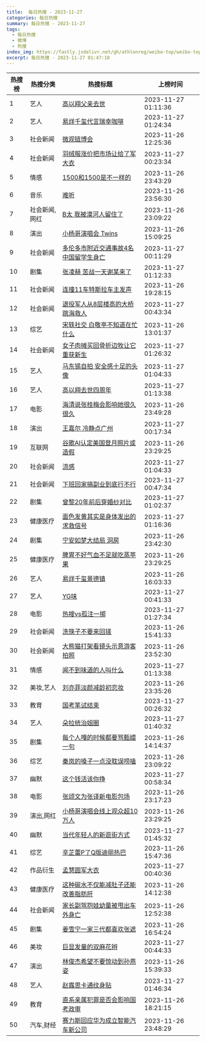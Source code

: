 ```yaml
---
title:  每日热搜 - 2023-11-27
categories: 每日热搜
summary: 每日热搜 - 2023-11-27
tags:
  - 每日热搜
  - 微博
  - 热搜
index_img: https://fastly.jsdelivr.net/gh/athlonreg/weibo-top/weibo-top.jpeg
excerpt: 每日热搜 - 2023-11-27 01:47:18
---
```


| 热搜榜 | 热搜分类 | 热搜标题 | 上榜时间 |
| --- | --- | --- | --- |
| 1 | 艺人 | [高以翔父亲去世](https://s.weibo.com/weibo%3Fq%3D%2523%E9%AB%98%E4%BB%A5%E7%BF%94%E7%88%B6%E4%BA%B2%E5%8E%BB%E4%B8%96%2523) | 2023-11-27 01:11:36 | 
| 2 | 艺人 | [易烊千玺代言瑞幸咖啡](https://s.weibo.com/weibo%3Fq%3D%2523%E6%98%93%E7%83%8A%E5%8D%83%E7%8E%BA%E4%BB%A3%E8%A8%80%E7%91%9E%E5%B9%B8%E5%92%96%E5%95%A1%2523) | 2023-11-27 01:24:34 | 
| 3 | 社会新闻 | [微观链博会](https://s.weibo.com/weibo%3Fq%3D%2523%E5%BE%AE%E8%A7%82%E9%93%BE%E5%8D%9A%E4%BC%9A%2523) | 2023-11-26 12:25:36 | 
| 4 | 社会新闻 | [羽绒服涨价把市场让给了军大衣](https://s.weibo.com/weibo%3Fq%3D%2523%E7%BE%BD%E7%BB%92%E6%9C%8D%E6%B6%A8%E4%BB%B7%E6%8A%8A%E5%B8%82%E5%9C%BA%E8%AE%A9%E7%BB%99%E4%BA%86%E5%86%9B%E5%A4%A7%E8%A1%A3%2523) | 2023-11-27 00:23:34 | 
| 5 | 情感 | [1500和1500是不一样的](https://s.weibo.com/weibo%3Fq%3D%25231500%E5%92%8C1500%E6%98%AF%E4%B8%8D%E4%B8%80%E6%A0%B7%E7%9A%84%2523) | 2023-11-26 23:43:29 | 
| 6 | 音乐 | [难听](https://s.weibo.com/weibo%3Fq%3D%2523%E9%9A%BE%E5%90%AC%2523) | 2023-11-26 23:56:30 | 
| 7 | 社会新闻,网红 | [B太 我被漠河人留住了](https://s.weibo.com/weibo%3Fq%3D%2523B%E5%A4%AA%20%E6%88%91%E8%A2%AB%E6%BC%A0%E6%B2%B3%E4%BA%BA%E7%95%99%E4%BD%8F%E4%BA%86%2523) | 2023-11-26 23:09:22 | 
| 8 | 演出 | [小杨哥演唱会 Twins](https://s.weibo.com/weibo%3Fq%3D%2523%E5%B0%8F%E6%9D%A8%E5%93%A5%E6%BC%94%E5%94%B1%E4%BC%9A%20Twins%2523) | 2023-11-26 15:09:25 | 
| 9 | 社会新闻 | [多伦多市附近交通事故4名中国留学生身亡](https://s.weibo.com/weibo%3Fq%3D%2523%E5%A4%9A%E4%BC%A6%E5%A4%9A%E5%B8%82%E9%99%84%E8%BF%91%E4%BA%A4%E9%80%9A%E4%BA%8B%E6%95%854%E5%90%8D%E4%B8%AD%E5%9B%BD%E7%95%99%E5%AD%A6%E7%94%9F%E8%BA%AB%E4%BA%A1%2523) | 2023-11-27 00:11:29 | 
| 10 | 剧集 | [张凌赫 苦战一天谢某来了](https://s.weibo.com/weibo%3Fq%3D%2523%E5%BC%A0%E5%87%8C%E8%B5%AB%20%E8%8B%A6%E6%88%98%E4%B8%80%E5%A4%A9%E8%B0%A2%E6%9F%90%E6%9D%A5%E4%BA%86%2523) | 2023-11-27 01:12:33 | 
| 11 | 社会新闻 | [连撞11车特斯拉车主发声](https://s.weibo.com/weibo%3Fq%3D%2523%E8%BF%9E%E6%92%9E11%E8%BD%A6%E7%89%B9%E6%96%AF%E6%8B%89%E8%BD%A6%E4%B8%BB%E5%8F%91%E5%A3%B0%2523) | 2023-11-26 19:28:15 | 
| 12 | 社会新闻 | [退役军人从8层楼高的大桥跳海救人](https://s.weibo.com/weibo%3Fq%3D%2523%E9%80%80%E5%BD%B9%E5%86%9B%E4%BA%BA%E4%BB%8E8%E5%B1%82%E6%A5%BC%E9%AB%98%E7%9A%84%E5%A4%A7%E6%A1%A5%E8%B7%B3%E6%B5%B7%E6%95%91%E4%BA%BA%2523) | 2023-11-27 00:43:34 | 
| 13 | 综艺 | [宋轶社交 白敬亭不知道在忙什么](https://s.weibo.com/weibo%3Fq%3D%2523%E5%AE%8B%E8%BD%B6%E7%A4%BE%E4%BA%A4%20%E7%99%BD%E6%95%AC%E4%BA%AD%E4%B8%8D%E7%9F%A5%E9%81%93%E5%9C%A8%E5%BF%99%E4%BB%80%E4%B9%88%2523) | 2023-11-26 13:01:37 | 
| 14 | 社会新闻 | [女子肉摊买回骨折边牧让它重获新生](https://s.weibo.com/weibo%3Fq%3D%2523%E5%A5%B3%E5%AD%90%E8%82%89%E6%91%8A%E4%B9%B0%E5%9B%9E%E9%AA%A8%E6%8A%98%E8%BE%B9%E7%89%A7%E8%AE%A9%E5%AE%83%E9%87%8D%E8%8E%B7%E6%96%B0%E7%94%9F%2523) | 2023-11-27 01:26:32 | 
| 15 | 艺人 | [马东锡自拍 安全感十足的头像](https://s.weibo.com/weibo%3Fq%3D%2523%E9%A9%AC%E4%B8%9C%E9%94%A1%E8%87%AA%E6%8B%8D%20%E5%AE%89%E5%85%A8%E6%84%9F%E5%8D%81%E8%B6%B3%E7%9A%84%E5%A4%B4%E5%83%8F%2523) | 2023-11-27 01:04:33 | 
| 16 | 艺人 | [高以翔去世四周年](https://s.weibo.com/weibo%3Fq%3D%2523%E9%AB%98%E4%BB%A5%E7%BF%94%E5%8E%BB%E4%B8%96%E5%9B%9B%E5%91%A8%E5%B9%B4%2523) | 2023-11-27 01:13:38 | 
| 17 | 电影 | [海清说张桂梅会影响她很久很久](https://s.weibo.com/weibo%3Fq%3D%2523%E6%B5%B7%E6%B8%85%E8%AF%B4%E5%BC%A0%E6%A1%82%E6%A2%85%E4%BC%9A%E5%BD%B1%E5%93%8D%E5%A5%B9%E5%BE%88%E4%B9%85%E5%BE%88%E4%B9%85%2523) | 2023-11-26 23:49:28 | 
| 18 | 演出 | [王嘉尔 冷静点广州](https://s.weibo.com/weibo%3Fq%3D%2523%E7%8E%8B%E5%98%89%E5%B0%94%20%E5%86%B7%E9%9D%99%E7%82%B9%E5%B9%BF%E5%B7%9E%2523) | 2023-11-27 00:17:34 | 
| 19 | 互联网 | [谷歌AI认定美国登月照片或造假](https://s.weibo.com/weibo%3Fq%3D%2523%E8%B0%B7%E6%AD%8CAI%E8%AE%A4%E5%AE%9A%E7%BE%8E%E5%9B%BD%E7%99%BB%E6%9C%88%E7%85%A7%E7%89%87%E6%88%96%E9%80%A0%E5%81%87%2523) | 2023-11-26 23:29:25 | 
| 20 | 社会新闻 | [流感](https://s.weibo.com/weibo%3Fq%3D%2523%E6%B5%81%E6%84%9F%2523) | 2023-11-27 01:04:33 | 
| 21 | 社会新闻 | [下班回家搞副业到底行不行](https://s.weibo.com/weibo%3Fq%3D%2523%E4%B8%8B%E7%8F%AD%E5%9B%9E%E5%AE%B6%E6%90%9E%E5%89%AF%E4%B8%9A%E5%88%B0%E5%BA%95%E8%A1%8C%E4%B8%8D%E8%A1%8C%2523) | 2023-11-27 00:47:34 | 
| 22 | 剧集 | [曾黎20年前后穿婚纱对比](https://s.weibo.com/weibo%3Fq%3D%2523%E6%9B%BE%E9%BB%8E20%E5%B9%B4%E5%89%8D%E5%90%8E%E7%A9%BF%E5%A9%9A%E7%BA%B1%E5%AF%B9%E6%AF%94%2523) | 2023-11-27 01:02:37 | 
| 23 | 健康医疗 | [面色发黄其实是身体发出的求救信号](https://s.weibo.com/weibo%3Fq%3D%2523%E9%9D%A2%E8%89%B2%E5%8F%91%E9%BB%84%E5%85%B6%E5%AE%9E%E6%98%AF%E8%BA%AB%E4%BD%93%E5%8F%91%E5%87%BA%E7%9A%84%E6%B1%82%E6%95%91%E4%BF%A1%E5%8F%B7%2523) | 2023-11-27 01:16:36 | 
| 24 | 剧集 | [宁安如梦大结局 洞房](https://s.weibo.com/weibo%3Fq%3D%2523%E5%AE%81%E5%AE%89%E5%A6%82%E6%A2%A6%E5%A4%A7%E7%BB%93%E5%B1%80%20%E6%B4%9E%E6%88%BF%2523) | 2023-11-26 23:42:30 | 
| 25 | 健康医疗 | [脾胃不好气血不足就吃蒸苹果](https://s.weibo.com/weibo%3Fq%3D%2523%E8%84%BE%E8%83%83%E4%B8%8D%E5%A5%BD%E6%B0%94%E8%A1%80%E4%B8%8D%E8%B6%B3%E5%B0%B1%E5%90%83%E8%92%B8%E8%8B%B9%E6%9E%9C%2523) | 2023-11-26 23:29:25 | 
| 26 | 艺人 | [易烊千玺景德镇](https://s.weibo.com/weibo%3Fq%3D%2523%E6%98%93%E7%83%8A%E5%8D%83%E7%8E%BA%E6%99%AF%E5%BE%B7%E9%95%87%2523) | 2023-11-26 16:03:33 | 
| 27 | 艺人 | [YG味](https://s.weibo.com/weibo%3Fq%3D%2523YG%E5%91%B3%2523) | 2023-11-27 00:41:33 | 
| 28 | 电影 | [热搜vs孤注一掷](https://s.weibo.com/weibo%3Fq%3D%2523%E7%83%AD%E6%90%9Cvs%E5%AD%A4%E6%B3%A8%E4%B8%80%E6%8E%B7%2523) | 2023-11-27 01:27:34 | 
| 29 | 社会新闻 | [洗筷子不要来回搓](https://s.weibo.com/weibo%3Fq%3D%2523%E6%B4%97%E7%AD%B7%E5%AD%90%E4%B8%8D%E8%A6%81%E6%9D%A5%E5%9B%9E%E6%90%93%2523) | 2023-11-26 15:41:33 | 
| 30 | 社会新闻 | [大熊猫打架看镜头示意游客拍照](https://s.weibo.com/weibo%3Fq%3D%2523%E5%A4%A7%E7%86%8A%E7%8C%AB%E6%89%93%E6%9E%B6%E7%9C%8B%E9%95%9C%E5%A4%B4%E7%A4%BA%E6%84%8F%E6%B8%B8%E5%AE%A2%E6%8B%8D%E7%85%A7%2523) | 2023-11-26 23:52:30 | 
| 31 | 情感 | [闻不到味道的人叫什么](https://s.weibo.com/weibo%3Fq%3D%2523%E9%97%BB%E4%B8%8D%E5%88%B0%E5%91%B3%E9%81%93%E7%9A%84%E4%BA%BA%E5%8F%AB%E4%BB%80%E4%B9%88%2523) | 2023-11-27 01:13:38 | 
| 32 | 美妆,艺人 | [刘亦菲淡颜减龄初恋妆](https://s.weibo.com/weibo%3Fq%3D%2523%E5%88%98%E4%BA%A6%E8%8F%B2%E6%B7%A1%E9%A2%9C%E5%87%8F%E9%BE%84%E5%88%9D%E6%81%8B%E5%A6%86%2523) | 2023-11-26 23:35:26 | 
| 33 | 教育 | [国考笔试结束](https://s.weibo.com/weibo%3Fq%3D%2523%E5%9B%BD%E8%80%83%E7%AC%94%E8%AF%95%E7%BB%93%E6%9D%9F%2523) | 2023-11-27 00:26:32 | 
| 34 | 艺人 | [朵拉统治姐圈](https://s.weibo.com/weibo%3Fq%3D%2523%E6%9C%B5%E6%8B%89%E7%BB%9F%E6%B2%BB%E5%A7%90%E5%9C%88%2523) | 2023-11-27 01:40:32 | 
| 35 | 剧集 | [每个人嘎的时候都要骂甄嬛一句](https://s.weibo.com/weibo%3Fq%3D%2523%E6%AF%8F%E4%B8%AA%E4%BA%BA%E5%98%8E%E7%9A%84%E6%97%B6%E5%80%99%E9%83%BD%E8%A6%81%E9%AA%82%E7%94%84%E5%AC%9B%E4%B8%80%E5%8F%A5%2523) | 2023-11-26 14:14:37 | 
| 36 | 综艺 | [秦岚的嗓子一点没耽误唠嗑](https://s.weibo.com/weibo%3Fq%3D%2523%E7%A7%A6%E5%B2%9A%E7%9A%84%E5%97%93%E5%AD%90%E4%B8%80%E7%82%B9%E6%B2%A1%E8%80%BD%E8%AF%AF%E5%94%A0%E5%97%91%2523) | 2023-11-26 23:09:22 | 
| 37 | 幽默 | [这个钱活该你挣](https://s.weibo.com/weibo%3Fq%3D%2523%E8%BF%99%E4%B8%AA%E9%92%B1%E6%B4%BB%E8%AF%A5%E4%BD%A0%E6%8C%A3%2523) | 2023-11-27 00:58:34 | 
| 38 | 电影 | [张颂文为张译新电影包场](https://s.weibo.com/weibo%3Fq%3D%2523%E5%BC%A0%E9%A2%82%E6%96%87%E4%B8%BA%E5%BC%A0%E8%AF%91%E6%96%B0%E7%94%B5%E5%BD%B1%E5%8C%85%E5%9C%BA%2523) | 2023-11-26 23:17:23 | 
| 39 | 演出,网红 | [小杨哥演唱会线上观众超10万人](https://s.weibo.com/weibo%3Fq%3D%2523%E5%B0%8F%E6%9D%A8%E5%93%A5%E6%BC%94%E5%94%B1%E4%BC%9A%E7%BA%BF%E4%B8%8A%E8%A7%82%E4%BC%97%E8%B6%8510%E4%B8%87%E4%BA%BA%2523) | 2023-11-26 23:29:25 | 
| 40 | 幽默 | [当代年轻人的新逛街方式](https://s.weibo.com/weibo%3Fq%3D%2523%E5%BD%93%E4%BB%A3%E5%B9%B4%E8%BD%BB%E4%BA%BA%E7%9A%84%E6%96%B0%E9%80%9B%E8%A1%97%E6%96%B9%E5%BC%8F%2523) | 2023-11-27 01:45:32 | 
| 41 | 综艺 | [辛芷蕾P了Q版迪丽热巴](https://s.weibo.com/weibo%3Fq%3D%2523%E8%BE%9B%E8%8A%B7%E8%95%BEP%E4%BA%86Q%E7%89%88%E8%BF%AA%E4%B8%BD%E7%83%AD%E5%B7%B4%2523) | 2023-11-26 15:47:36 | 
| 42 | 作品衍生 | [孟慧圆军大衣](https://s.weibo.com/weibo%3Fq%3D%2523%E5%AD%9F%E6%85%A7%E5%9C%86%E5%86%9B%E5%A4%A7%E8%A1%A3%2523) | 2023-11-27 00:40:36 | 
| 43 | 健康医疗 | [这种碳水不仅能减肚子还能改善脂肪肝](https://s.weibo.com/weibo%3Fq%3D%2523%E8%BF%99%E7%A7%8D%E7%A2%B3%E6%B0%B4%E4%B8%8D%E4%BB%85%E8%83%BD%E5%87%8F%E8%82%9A%E5%AD%90%E8%BF%98%E8%83%BD%E6%94%B9%E5%96%84%E8%84%82%E8%82%AA%E8%82%9D%2523) | 2023-11-26 14:12:38 | 
| 44 | 社会新闻 | [家长副驾抱娃幼童被甩出车外身亡](https://s.weibo.com/weibo%3Fq%3D%2523%E5%AE%B6%E9%95%BF%E5%89%AF%E9%A9%BE%E6%8A%B1%E5%A8%83%E5%B9%BC%E7%AB%A5%E8%A2%AB%E7%94%A9%E5%87%BA%E8%BD%A6%E5%A4%96%E8%BA%AB%E4%BA%A1%2523) | 2023-11-26 12:52:38 | 
| 45 | 剧集 | [姜雪宁一家三代都喜欢张遮](https://s.weibo.com/weibo%3Fq%3D%2523%E5%A7%9C%E9%9B%AA%E5%AE%81%E4%B8%80%E5%AE%B6%E4%B8%89%E4%BB%A3%E9%83%BD%E5%96%9C%E6%AC%A2%E5%BC%A0%E9%81%AE%2523) | 2023-11-26 16:54:24 | 
| 46 | 美妆 | [巨显发量的双麻花辫](https://s.weibo.com/weibo%3Fq%3D%2523%E5%B7%A8%E6%98%BE%E5%8F%91%E9%87%8F%E7%9A%84%E5%8F%8C%E9%BA%BB%E8%8A%B1%E8%BE%AB%2523) | 2023-11-27 00:44:33 | 
| 47 | 演出 | [林俊杰希望不要惊动到孙燕姿](https://s.weibo.com/weibo%3Fq%3D%2523%E6%9E%97%E4%BF%8A%E6%9D%B0%E5%B8%8C%E6%9C%9B%E4%B8%8D%E8%A6%81%E6%83%8A%E5%8A%A8%E5%88%B0%E5%AD%99%E7%87%95%E5%A7%BF%2523) | 2023-11-26 15:39:33 | 
| 48 | 艺人 | [赵露思卡通纹身贴](https://s.weibo.com/weibo%3Fq%3D%2523%E8%B5%B5%E9%9C%B2%E6%80%9D%E5%8D%A1%E9%80%9A%E7%BA%B9%E8%BA%AB%E8%B4%B4%2523) | 2023-11-27 01:46:34 | 
| 49 | 教育 | [直系亲属犯罪是否会影响国考政审](https://s.weibo.com/weibo%3Fq%3D%2523%E7%9B%B4%E7%B3%BB%E4%BA%B2%E5%B1%9E%E7%8A%AF%E7%BD%AA%E6%98%AF%E5%90%A6%E4%BC%9A%E5%BD%B1%E5%93%8D%E5%9B%BD%E8%80%83%E6%94%BF%E5%AE%A1%2523) | 2023-11-26 18:21:15 | 
| 50 | 汽车,财经 | [赛力斯回应华为成立智能汽车新公司](https://s.weibo.com/weibo%3Fq%3D%2523%E8%B5%9B%E5%8A%9B%E6%96%AF%E5%9B%9E%E5%BA%94%E5%8D%8E%E4%B8%BA%E6%88%90%E7%AB%8B%E6%99%BA%E8%83%BD%E6%B1%BD%E8%BD%A6%E6%96%B0%E5%85%AC%E5%8F%B8%2523) | 2023-11-26 23:48:29 | 
